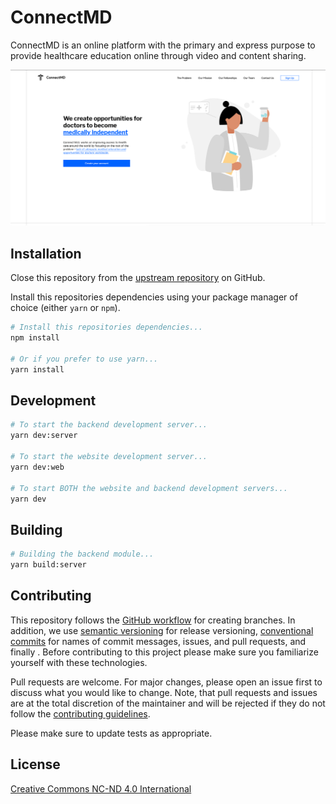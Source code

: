 # ConnectMD

ConnectMD is an online platform with the primary and express purpose to provide healthcare education online through video and content sharing.

![Image of Landing Page](docs/landing-hero.png)

## Installation

Close this repository from the [upstream repository](https://github.com/kosinw/connectmd) on GitHub.

Install this repositories dependencies using your package manager of choice (either `yarn` or `npm`).

```bash
# Install this repositories dependencies...
npm install

# Or if you prefer to use yarn...
yarn install
```

## Development

```bash
# To start the backend development server...
yarn dev:server

# To start the website development server...
yarn dev:web

# To start BOTH the website and backend development servers...
yarn dev
```

## Building

```bash
# Building the backend module...
yarn build:server
```

## Contributing

This repository follows the [GitHub workflow](https://guides.github.com/introduction/flow/) for creating branches. In addition, we use [semantic versioning](https://semver.org/) for release versioning, [conventional commits](https://www.conventionalcommits.org/en/v1.0.0/) for names of commit messages, issues, and pull requests, and finally . Before contributing to this project please make sure you familiarize yourself with these technologies.

Pull requests are welcome. For major changes, please open an issue first to discuss what you would like to change. Note, that pull requests and issues are at the total discretion of the maintainer and will be rejected if they do not follow the [contributing guidelines](##Contributing).

Please make sure to update tests as appropriate.

## License

[Creative Commons NC-ND 4.0 International](LICENSE.md)
